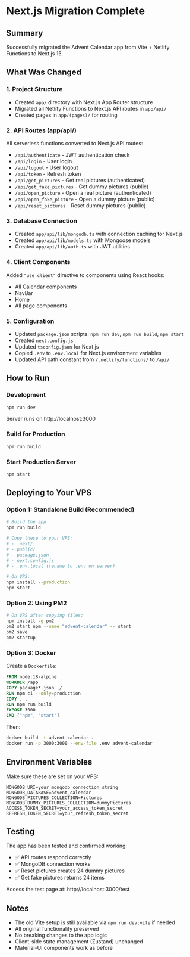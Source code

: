# Next.js Migration Complete

## Summary

Successfully migrated the Advent Calendar app from Vite + Netlify Functions to Next.js 15.

## What Was Changed

### 1. Project Structure
- Created `app/` directory with Next.js App Router structure
- Migrated all Netlify Functions to Next.js API routes in `app/api/`
- Created pages in `app/(pages)/` for routing

### 2. API Routes (app/api/)
All serverless functions converted to Next.js API routes:
- `/api/authenticate` - JWT authentication check
- `/api/login` - User login
- `/api/logout` - User logout
- `/api/token` - Refresh token
- `/api/get_pictures` - Get real pictures (authenticated)
- `/api/get_fake_pictures` - Get dummy pictures (public)
- `/api/open_picture` - Open a real picture (authenticated)
- `/api/open_fake_picture` - Open a dummy picture (public)
- `/api/reset_pictures` - Reset dummy pictures (public)

### 3. Database Connection
- Created `app/api/lib/mongodb.ts` with connection caching for Next.js
- Created `app/api/lib/models.ts` with Mongoose models
- Created `app/api/lib/auth.ts` with JWT utilities

### 4. Client Components
Added `"use client"` directive to components using React hooks:
- All Calendar components
- NavBar
- Home
- All page components

### 5. Configuration
- Updated `package.json` scripts: `npm run dev`, `npm run build`, `npm start`
- Created `next.config.js`
- Updated `tsconfig.json` for Next.js
- Copied `.env` to `.env.local` for Next.js environment variables
- Updated API path constant from `/.netlify/functions/` to `/api/`

## How to Run

### Development
```bash
npm run dev
```
Server runs on http://localhost:3000

### Build for Production
```bash
npm run build
```

### Start Production Server
```bash
npm start
```

## Deploying to Your VPS

### Option 1: Standalone Build (Recommended)
```bash
# Build the app
npm run build

# Copy these to your VPS:
# - .next/
# - public/
# - package.json
# - next.config.js
# - .env.local (rename to .env on server)

# On VPS:
npm install --production
npm start
```

### Option 2: Using PM2
```bash
# On VPS after copying files:
npm install -g pm2
pm2 start npm --name "advent-calendar" -- start
pm2 save
pm2 startup
```

### Option 3: Docker
Create a `Dockerfile`:
```dockerfile
FROM node:18-alpine
WORKDIR /app
COPY package*.json ./
RUN npm ci --only=production
COPY . .
RUN npm run build
EXPOSE 3000
CMD ["npm", "start"]
```

Then:
```bash
docker build -t advent-calendar .
docker run -p 3000:3000 --env-file .env advent-calendar
```

## Environment Variables
Make sure these are set on your VPS:
```
MONGODB_URI=your_mongodb_connection_string
MONGODB_DATABASE=advent_calendar
MONGODB_PICTURES_COLLECTION=Pictures
MONGODB_DUMMY_PICTURES_COLLECTION=dummyPictures
ACCESS_TOKEN_SECRET=your_access_token_secret
REFRESH_TOKEN_SECRET=your_refresh_token_secret
```

## Testing

The app has been tested and confirmed working:
- ✅ API routes respond correctly
- ✅ MongoDB connection works
- ✅ Reset pictures creates 24 dummy pictures
- ✅ Get fake pictures returns 24 items

Access the test page at: http://localhost:3000/test

## Notes

- The old Vite setup is still available via `npm run dev:vite` if needed
- All original functionality preserved
- No breaking changes to the app logic
- Client-side state management (Zustand) unchanged
- Material-UI components work as before
